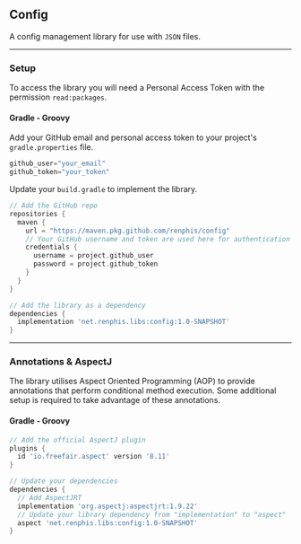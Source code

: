 ## Config

A config management library for use with `JSON` files.

---

### Setup
To access the library you will need a Personal Access Token with the permission `read:packages`.

#### Gradle - Groovy
Add your GitHub email and personal access token to your project's `gradle.properties` file.
```gradle
github_user="your_email"
github_token="your_token"
```

Update your `build.gradle` to implement the library.
```gradle
// Add the GitHub repo
repositories {
  maven {
    url = "https://maven.pkg.github.com/renphis/config"
    // Your GitHub username and token are used here for authentication
    credentials {
      username = project.github_user
      password = project.github_token
    }
  }
}

// Add the library as a dependency
dependencies {
  implementation 'net.renphis.libs:config:1.0-SNAPSHOT'
}
```

---

### Annotations & AspectJ
The library utilises Aspect Oriented Programming (AOP) to provide annotations that perform conditional method execution. Some additional setup is required to take advantage of these annotations.

#### Gradle - Groovy
```gradle
// Add the official AspectJ plugin
plugins {
  id 'io.freefair.aspect' version '8.11'
}

// Update your dependencies
dependencies {
  // Add AspectJRT
  implementation 'org.aspectj:aspectjrt:1.9.22'
  // Update your library dependency from "implementation" to "aspect"
  aspect 'net.renphis.libs:config:1.0-SNAPSHOT'
}
